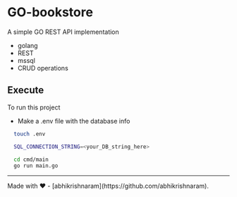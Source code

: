 
# GO-bookstore

A simple GO REST API implementation

- golang
- REST
- mssql
- CRUD operations





## Execute

To run this project

- Make a .env file with the database info


```bash
  touch .env

  SQL_CONNECTION_STRING=<your_DB_string_here>

```

```bash
  cd cmd/main
  go run main.go
```

<hr >
Made with ❤️  - [abhikrishnaram](https://github.com/abhikrishnaram).
